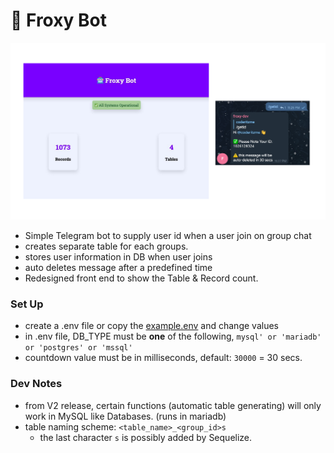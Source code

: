 
# 🤖 Froxy Bot

<img src="ss/froxy.png"/>

- Simple Telegram bot to supply user id when a user join on group chat
- creates separate table for each groups. 
- stores user information in DB when user joins
- auto deletes message after a predefined time
- Redesigned front end to show the Table & Record count.

  

### Set Up

- create a .env file or copy the [example.env](/example.env) and change values
- in .env file, DB_TYPE must be **one** of the following, `mysql' or 'mariadb' or 'postgres' or 'mssql'`
- countdown value must be in milliseconds, default: `30000` = 30 secs.

### Dev Notes
- from V2 release, certain functions (automatic table generating) will only work in MySQL like Databases. (runs in mariadb)
- table naming scheme: `<table_name>_<group_id>s`
	- the last character `s` is possibly added by Sequelize.
